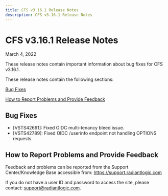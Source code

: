 ```yaml
---
title: CFS v3.16.1 Release Notes
description: CFS v3.16.1 Release Notes
---
```


# CFS v3.16.1 Release Notes

March 4, 2022

These release notes contain important information about bug fixes for CFS v3.16.1.

These release notes contain the following sections:

[Bug Fixes](#bug-fixes)

[How to Report Problems and Provide Feedback](#how-to-report-problems-and-provide-feedback)

## Bug Fixes

-	[VSTS42691]: Fixed OIDC multi-tenancy bleed issue.
-	[VSTS42789]: Fixed OIDC /userinfo endpoint not handling OPTIONS requests.


## How to Report Problems and Provide Feedback

Feedback and problems can be reported from the Support Center/Knowledge Base accessible from: https://support.radiantlogic.com 

If you do not have a user ID and password to access the site, please contact: support@radiantlogic.com.

